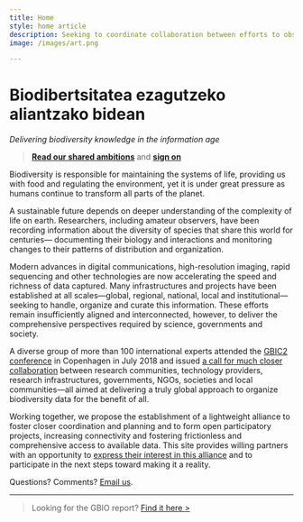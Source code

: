 ```yaml
---
title: Home
style: home article
description: Seeking to coordinate collaboration between efforts to observe, measure and model the living planet while supporting connected solutions to answer key questions about life on Earth
image: /images/art.png

---
```

Biodibertsitatea ezagutzeko aliantzako bidean
===================

_Delivering biodiversity knowledge in the information age_

> [__Read our shared ambitions__](../eu/shared-ambitions/) and [__sign on__](../eu/sign/)

Biodiversity is responsible for maintaining the systems of life, providing us with food and regulating the environment, yet it is under great pressure as humans continue to transform all parts of the planet.

A sustainable future depends on deeper understanding of the complexity of life on earth. Researchers, including amateur observers, have been recording information about the diversity of species that share this world for centuries— documenting their biology and interactions and monitoring changes to their patterns of distribution and organization.
 
Modern advances in digital communications, high-resolution imaging, rapid sequencing and other technologies are now accelerating the speed and richness of data captured. Many infrastructures and projects have been established at all scales—global, regional, national, local and institutional—seeking to handle, organize and curate this information. These efforts remain insufficiently aligned and interconnected, however, to deliver the comprehensive perspectives required by science, governments and society.
 
A diverse group of more than 100 international experts attended the [GBIC2 conference](../eu/gbic2/2018-conference/) in Copenhagen in July 2018 and issued [a call for much closer collaboration](../eu/shared-ambitions/) between research communities, technology providers, research infrastructures, governments, NGOs, societies and local communities—all aimed at delivering a truly global approach to organize biodiversity data for the benefit of all.

Working together, we propose the establishment of a lightweight alliance to foster closer coordination and planning and to form open participatory projects, increasing connectivity and fostering frictionless and comprehensive access to available data. This site provides willing partners with an opportunity to [express their interest in this alliance](../sign/) and to participate in the next steps toward making it a reality.

Questions? Comments? [Email us](mailto:alliance@gbif.org).

-----
> Looking for the GBIO report? [Find it here >](https://doi.org/10.15468/6jxa-yb44)